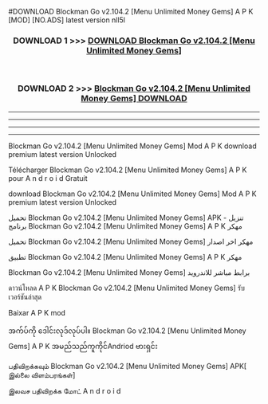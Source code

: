 #DOWNLOAD Blockman Go v2.104.2  [Menu Unlimited Money Gems] A P K [MOD] [NO.ADS] latest version nll5l



<div align="center">

<h3>DOWNLOAD 1 >>> <a href="https://teeasianyam.web.app?sq=Blockman Go v2.104.2  [Menu Unlimited Money Gems]">DOWNLOAD Blockman Go v2.104.2  [Menu Unlimited Money Gems] </a></h3><br>

<h3>DOWNLOAD 2 >>> <a href="https://teeasianyam.web.app?sq=Blockman Go v2.104.2  [Menu Unlimited Money Gems] ">Blockman Go v2.104.2  [Menu Unlimited Money Gems]  DOWNLOAD </a></h3>

</div>


----------------------------------------------------------

----------------------------------------------------------

----------------------------------------------------------

----------------------------------------------------------


Blockman Go v2.104.2  [Menu Unlimited Money Gems]  Mod A P K download premium latest version Unlocked

Télécharger Blockman Go v2.104.2  [Menu Unlimited Money Gems]  A P K pour A n d r o i d Gratuit

download Blockman Go v2.104.2  [Menu Unlimited Money Gems]  Mod A P K premium latest version Unlocked

تحميل Blockman Go v2.104.2  [Menu Unlimited Money Gems]  APK - تنزيل برنامج Blockman Go v2.104.2  [Menu Unlimited Money Gems]  A P K مهكر

تحميل Blockman Go v2.104.2  [Menu Unlimited Money Gems]  مهكر اخر اصدار

تطبيق Blockman Go v2.104.2  [Menu Unlimited Money Gems]  A P K مهكر

Blockman Go v2.104.2  [Menu Unlimited Money Gems]  برابط مباشر للاندرويد

ดาวน์โหลด A P K Blockman Go v2.104.2  [Menu Unlimited Money Gems]  รับเวอร์ชันล่าสุด

Baixar A P K mod

အက်ပ်ကို ဒေါင်းလုဒ်လုပ်ပါ။ Blockman Go v2.104.2  [Menu Unlimited Money Gems]  A P K အမည်သည်ကူကိုင်Andriod ဗားရှင်း

பதிவிறக்கவும் Blockman Go v2.104.2  [Menu Unlimited Money Gems]  APK[ இல்லை விளம்பரங்கள்] 
 
இலவச பதிவிறக்க மோட் A n d r o i d



